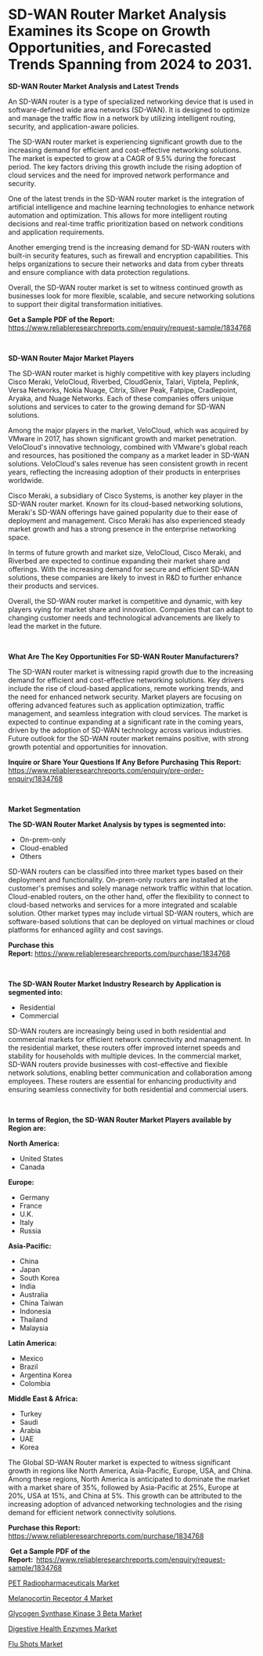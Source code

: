 <p><h1>SD-WAN Router Market Analysis Examines its Scope on Growth Opportunities, and Forecasted Trends Spanning from 2024 to 2031.</h1></p><p><strong>SD-WAN Router Market Analysis and Latest Trends</strong></p>
<p><p>An SD-WAN router is a type of specialized networking device that is used in software-defined wide area networks (SD-WAN). It is designed to optimize and manage the traffic flow in a network by utilizing intelligent routing, security, and application-aware policies.</p><p>The SD-WAN router market is experiencing significant growth due to the increasing demand for efficient and cost-effective networking solutions. The market is expected to grow at a CAGR of 9.5% during the forecast period. The key factors driving this growth include the rising adoption of cloud services and the need for improved network performance and security.</p><p>One of the latest trends in the SD-WAN router market is the integration of artificial intelligence and machine learning technologies to enhance network automation and optimization. This allows for more intelligent routing decisions and real-time traffic prioritization based on network conditions and application requirements.</p><p>Another emerging trend is the increasing demand for SD-WAN routers with built-in security features, such as firewall and encryption capabilities. This helps organizations to secure their networks and data from cyber threats and ensure compliance with data protection regulations.</p><p>Overall, the SD-WAN router market is set to witness continued growth as businesses look for more flexible, scalable, and secure networking solutions to support their digital transformation initiatives.</p></p>
<p><strong>Get a Sample PDF of the Report:&nbsp;</strong> <a href="https://www.reliableresearchreports.com/enquiry/request-sample/1834768">https://www.reliableresearchreports.com/enquiry/request-sample/1834768</a></p>
<p>&nbsp;</p>
<p><strong>SD-WAN Router Major Market Players</strong></p>
<p><p>The SD-WAN router market is highly competitive with key players including Cisco Meraki, VeloCloud, Riverbed, CloudGenix, Talari, Viptela, Peplink, Versa Networks, Nokia Nuage, Citrix, Silver Peak, Fatpipe, Cradlepoint, Aryaka, and Nuage Networks. Each of these companies offers unique solutions and services to cater to the growing demand for SD-WAN solutions.</p><p>Among the major players in the market, VeloCloud, which was acquired by VMware in 2017, has shown significant growth and market penetration. VeloCloud's innovative technology, combined with VMware's global reach and resources, has positioned the company as a market leader in SD-WAN solutions. VeloCloud's sales revenue has seen consistent growth in recent years, reflecting the increasing adoption of their products in enterprises worldwide.</p><p>Cisco Meraki, a subsidiary of Cisco Systems, is another key player in the SD-WAN router market. Known for its cloud-based networking solutions, Meraki's SD-WAN offerings have gained popularity due to their ease of deployment and management. Cisco Meraki has also experienced steady market growth and has a strong presence in the enterprise networking space.</p><p>In terms of future growth and market size, VeloCloud, Cisco Meraki, and Riverbed are expected to continue expanding their market share and offerings. With the increasing demand for secure and efficient SD-WAN solutions, these companies are likely to invest in R&D to further enhance their products and services.</p><p>Overall, the SD-WAN router market is competitive and dynamic, with key players vying for market share and innovation. Companies that can adapt to changing customer needs and technological advancements are likely to lead the market in the future.</p></p>
<p>&nbsp;</p>
<p><strong>What Are The Key Opportunities For SD-WAN Router Manufacturers?</strong></p>
<p><p>The SD-WAN router market is witnessing rapid growth due to the increasing demand for efficient and cost-effective networking solutions. Key drivers include the rise of cloud-based applications, remote working trends, and the need for enhanced network security. Market players are focusing on offering advanced features such as application optimization, traffic management, and seamless integration with cloud services. The market is expected to continue expanding at a significant rate in the coming years, driven by the adoption of SD-WAN technology across various industries. Future outlook for the SD-WAN router market remains positive, with strong growth potential and opportunities for innovation.</p></p>
<p><strong>Inquire or Share Your Questions If Any Before Purchasing This Report:</strong> <a href="https://www.reliableresearchreports.com/enquiry/pre-order-enquiry/1834768">https://www.reliableresearchreports.com/enquiry/pre-order-enquiry/1834768</a></p>
<p>&nbsp;</p>
<p><strong>Market Segmentation</strong></p>
<p><strong>The SD-WAN Router Market Analysis by types is segmented into:</strong></p>
<p><ul><li>On-prem-only</li><li>Cloud-enabled</li><li>Others</li></ul></p>
<p><p>SD-WAN routers can be classified into three market types based on their deployment and functionality. On-prem-only routers are installed at the customer's premises and solely manage network traffic within that location. Cloud-enabled routers, on the other hand, offer the flexibility to connect to cloud-based networks and services for a more integrated and scalable solution. Other market types may include virtual SD-WAN routers, which are software-based solutions that can be deployed on virtual machines or cloud platforms for enhanced agility and cost savings.</p></p>
<p><strong>Purchase this Report:&nbsp;</strong><a href="https://www.reliableresearchreports.com/purchase/1834768">https://www.reliableresearchreports.com/purchase/1834768</a></p>
<p>&nbsp;</p>
<p><strong>The SD-WAN Router Market Industry Research by Application is segmented into:</strong></p>
<p><ul><li>Residential</li><li>Commercial</li></ul></p>
<p><p>SD-WAN routers are increasingly being used in both residential and commercial markets for efficient network connectivity and management. In the residential market, these routers offer improved internet speeds and stability for households with multiple devices. In the commercial market, SD-WAN routers provide businesses with cost-effective and flexible network solutions, enabling better communication and collaboration among employees. These routers are essential for enhancing productivity and ensuring seamless connectivity for both residential and commercial users.</p></p>
<p>&nbsp;</p>
<p><strong>In terms of Region, the SD-WAN Router Market Players available by Region are:</strong></p>
<p>
    <p> <strong> North America: </strong>
        <ul>
            <li>United States</li>
            <li>Canada</li>
        </ul>
        </p> 
    <p> <strong> Europe: </strong>
        <ul>
            <li>Germany</li>
            <li>France</li>
            <li>U.K.</li>
            <li>Italy</li>
            <li>Russia</li>
        </ul>
        </p> 
    <p> <strong> Asia-Pacific: </strong>
        <ul>
            <li>China</li>
            <li>Japan</li>
            <li>South Korea</li>
            <li>India</li>
            <li>Australia</li>
            <li>China Taiwan</li>
            <li>Indonesia</li>
            <li>Thailand</li>
            <li>Malaysia</li>
        </ul>
        </p> 
    <p> <strong> Latin America: </strong>
        <ul>
            <li>Mexico</li>
            <li>Brazil</li>
            <li>Argentina Korea</li>
            <li>Colombia</li>
        </ul>
        </p> 
    <p> <strong> Middle East & Africa: </strong>
        <ul>
            <li>Turkey</li>
            <li>Saudi</li>
            <li>Arabia</li>
            <li>UAE</li>
            <li>Korea</li>
        </ul>
    </p>
    </p>
<p><p>The Global SD-WAN Router market is expected to witness significant growth in regions like North America, Asia-Pacific, Europe, USA, and China. Among these regions, North America is anticipated to dominate the market with a market share of 35%, followed by Asia-Pacific at 25%, Europe at 20%, USA at 15%, and China at 5%. This growth can be attributed to the increasing adoption of advanced networking technologies and the rising demand for efficient network connectivity solutions.</p></p>
<p><strong>Purchase this Report: </strong><a href="https://www.reliableresearchreports.com/purchase/1834768">https://www.reliableresearchreports.com/purchase/1834768</a></p>
<p>&nbsp;<strong>Get a Sample PDF of the Report:&nbsp;&nbsp;</strong><a href="https://www.reliableresearchreports.com/enquiry/request-sample/1834768">https://www.reliableresearchreports.com/enquiry/request-sample/1834768</a></p>
<p><strong></strong></p>
<p><p><a href="https://medium.com/@jenniferwhite656/pet-radiopharmaceuticals-market-share-evolution-and-market-growth-trends-2024-2031-7c54dfe26a99">PET Radiopharmaceuticals Market</a></p><p><a href="https://medium.com/@jenniferwhite656/melanocortin-receptor-4-market-the-key-to-successful-business-strategy-forecast-till-2031-c7e137a2c04b">Melanocortin Receptor 4 Market</a></p><p><a href="https://medium.com/@jenniferwhite656/glycogen-synthase-kinase-3-beta-market-analysis-and-sze-forecasted-for-period-from-2024-to-2031-6013548dfeda">Glycogen Synthase Kinase 3 Beta Market</a></p><p><a href="https://medium.com/@jenniferwhite656/digestive-health-enzymes-market-trends-forecast-and-competitive-analysis-to-2031-c8d7cebaacc2">Digestive Health Enzymes Market</a></p><p><a href="https://medium.com/@jensenklein/flu-shots-market-exploring-market-share-market-trends-and-future-growth-7761025f82f7">Flu Shots Market</a></p></p>